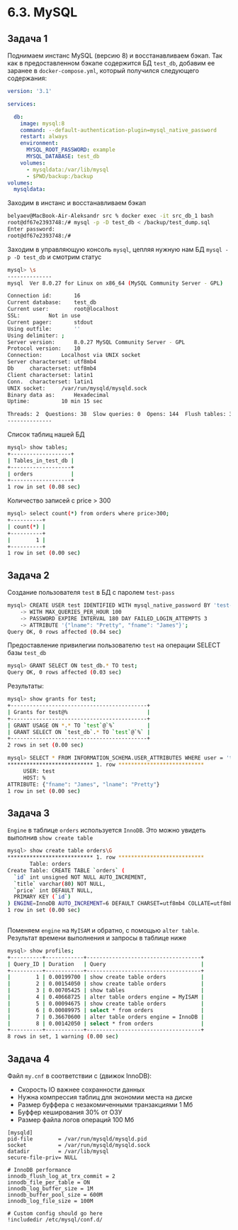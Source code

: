 # 6.3. MySQL  

## Задача 1  

   Поднимаем инстанс MySQL (версию 8) и восстанавливаем бэкап. Так как в предоставленном бэкапе содержится БД `test_db`, 
   добавим ее заранее в `docker-compose.yml`, который получился следующего содержания:  
   ```yaml
   version: '3.1'
   
   services:
   
     db:
       image: mysql:8
       command: --default-authentication-plugin=mysql_native_password
       restart: always
       environment:
         MYSQL_ROOT_PASSWORD: example
         MYSQL_DATABASE: test_db
       volumes:
         - mysqldata:/var/lib/mysql
         - $PWD/backup:/backup
   volumes:
     mysqldata:
   ```
   Заходим в инстанс и восстанавливаем бэкап  
   ```bash
   belyaev@MacBook-Air-Aleksandr src % docker exec -it src_db_1 bash
   root@df67e2393748:/# mysql -p -D test_db < /backup/test_dump.sql 
   Enter password: 
   root@df67e2393748:/#    
   ```
   Заходим в управляющую консоль `mysql`, цепляя нужную нам БД `mysql -p -D test_db` и смотрим статус  
   ```bash
   mysql> \s
   --------------
   mysql  Ver 8.0.27 for Linux on x86_64 (MySQL Community Server - GPL)
   
   Connection id:		16
   Current database:	test_db
   Current user:		root@localhost
   SSL:			Not in use
   Current pager:		stdout
   Using outfile:		''
   Using delimiter:	;
   Server version:		8.0.27 MySQL Community Server - GPL
   Protocol version:	10
   Connection:		Localhost via UNIX socket
   Server characterset:	utf8mb4
   Db     characterset:	utf8mb4
   Client characterset:	latin1
   Conn.  characterset:	latin1
   UNIX socket:		/var/run/mysqld/mysqld.sock
   Binary data as:		Hexadecimal
   Uptime:			10 min 15 sec
   
   Threads: 2  Questions: 38  Slow queries: 0  Opens: 144  Flush tables: 3  Open tables: 62  Queries per second avg: 0.061
   --------------
   ```
   Список таблиц нашей БД  
   ```bash
   mysql> show tables;
   +-------------------+
   | Tables_in_test_db |
   +-------------------+
   | orders            |
   +-------------------+
   1 row in set (0.08 sec)
   ```
   Количество записей с price > 300  
   ```bash
   mysql> select count(*) from orders where price>300;
   +----------+
   | count(*) |
   +----------+
   |        1 |
   +----------+
   1 row in set (0.00 sec)
   ```

## Задача 2  

   Создание пользователя `test` в БД c паролем `test-pass`  
   ```bash
   mysql> CREATE USER test IDENTIFIED WITH mysql_native_password BY 'test-pass'
       -> WITH MAX_QUERIES_PER_HOUR 100
       -> PASSWORD EXPIRE INTERVAL 180 DAY FAILED_LOGIN_ATTEMPTS 3
       -> ATTRIBUTE '{"lname": "Pretty", "fname": "James"}';
   Query OK, 0 rows affected (0.04 sec)   
   ```
   Предоставление привилегии пользователю `test` на операции SELECT базы `test_db`  
   ```bash
   mysql> GRANT SELECT ON test_db.* TO test;
   Query OK, 0 rows affected (0.03 sec)
   ```
   Результаты:  
   ```bash
   mysql> show grants for test;
   +-------------------------------------------+
   | Grants for test@%                         |
   +-------------------------------------------+
   | GRANT USAGE ON *.* TO `test`@`%`          |
   | GRANT SELECT ON `test_db`.* TO `test`@`%` |
   +-------------------------------------------+
   2 rows in set (0.00 sec)
   
   mysql> SELECT * FROM INFORMATION_SCHEMA.USER_ATTRIBUTES WHERE user = 'test'\G
   *************************** 1. row ***************************
        USER: test
        HOST: %
   ATTRIBUTE: {"fname": "James", "lname": "Pretty"}
   1 row in set (0.00 sec)
   ```

## Задача 3  

   `Engine` в таблице `orders` используется `InnoDB`. Это можно увидеть выполнив `show create table`  
   ```bash
   mysql> show create table orders\G
   *************************** 1. row ***************************
          Table: orders
   Create Table: CREATE TABLE `orders` (
     `id` int unsigned NOT NULL AUTO_INCREMENT,
     `title` varchar(80) NOT NULL,
     `price` int DEFAULT NULL,
     PRIMARY KEY (`id`)
   ) ENGINE=InnoDB AUTO_INCREMENT=6 DEFAULT CHARSET=utf8mb4 COLLATE=utf8mb4_0900_ai_ci
   1 row in set (0.00 sec)
    
   ```
   Поменяем `engine` на `MyISAM` и обратно, с помощью `alter table`. Результат времени выполнения и запросы в таблице 
   ниже  
   ```bash
   mysql> show profiles;
   +----------+------------+------------------------------------+
   | Query_ID | Duration   | Query                              |
   +----------+------------+------------------------------------+
   |        1 | 0.00199700 | show create table orders           |
   |        2 | 0.00154050 | show create table orders           |
   |        3 | 0.00705425 | show tables                        |
   |        4 | 0.40668725 | alter table orders engine = MyISAM |
   |        5 | 0.00094675 | show create table orders           |
   |        6 | 0.00089975 | select * from orders               |
   |        7 | 0.36670600 | alter table orders engine = InnoDB |
   |        8 | 0.00142050 | select * from orders               |
   +----------+------------+------------------------------------+
   8 rows in set, 1 warning (0.00 sec)   
   ```
   
## Задача 4  

   Файл `my.cnf` в соответствии с (движок InnoDB):  
   * Скорость IO важнее сохранности данных
   * Нужна компрессия таблиц для экономии места на диске
   * Размер буффера с незакомиченными транзакциями 1 Мб
   * Буффер кеширования 30% от ОЗУ
   * Размер файла логов операций 100 Мб  
   ```
   [mysqld]
   pid-file        = /var/run/mysqld/mysqld.pid
   socket          = /var/run/mysqld/mysqld.sock
   datadir         = /var/lib/mysql
   secure-file-priv= NULL
   
   # InnoDB performance
   innodb_flush_log_at_trx_commit = 2
   innodb_file_per_table = ON
   innodb_log_buffer_size = 1M
   innodb_buffer_pool_size = 600M
   innodb_log_file_size = 100M
   
   # Custom config should go here
   !includedir /etc/mysql/conf.d/
   ```